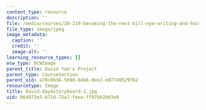 ```yaml
---
content_type: resource
description: ''
file: /media/courses/20-219-becoming-the-next-bill-nye-writing-and-hosting-the-educational-show-january-iap-2015/86d973e5b71d75a7feeaff97bb2b03e0_David-day4storyboard-1.jpg
file_type: image/jpeg
image_metadata:
  caption: ''
  credit: ''
  image-alt: ''
learning_resource_types: []
ocw_type: OCWImage
parent_title: David Yam's Project
parent_type: CourseSection
parent_uid: a70c0b56-5698-6d46-0ee2-e877495297b2
resourcetype: Image
title: David-day4storyboard-1.jpg
uid: 86d973e5-b71d-75a7-feea-ff97bb2b03e0
---
```

